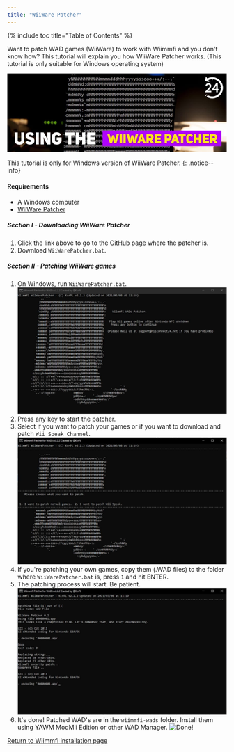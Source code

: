 ```yaml
---
title: "WiiWare Patcher"
---
```


{% include toc title="Table of Contents" %}

Want to patch WAD games (WiiWare) to work with Wiimmfi and you don't know how? This tutorial will explain you how WiiWare Patcher works. (This tutorial is only suitable for Windows operating system)

![Using the WiiWare Patcher](/images/wiimmfi/Wiiware-Patcher/rc24_using_the_wiiware_patcher.jpg)

This tutorial is only for Windows version of WiiWare Patcher.
{: .notice--info}

#### Requirements

* A Windows computer
* [WiiWare Patcher](https://github.com/RiiConnect24/WiiWare-Patcher/releases)

##### Section I - Downloading WiiWare Patcher

1. Click the link above to go to the GitHub page where the patcher is.
1. Download `WiiWarePatcher.bat`.

##### Section II - Patching WiiWare games

1. On Windows, run `WiiWarePatcher.bat`.
    ![WiiWare Patcher Main Menu](/images/wiimmfi/WiiWare-Patcher/1.JPG)
1. Press any key to start the patcher. 
1. Select if you want to patch your games or if you want to download and patch `Wii Speak Channel`.
    ![Select patching mode](/images/wiimmfi/WiiWare-Patcher/2.JPG)
1. If you're patching your own games, copy them (.WAD files) to the folder where `WiiWarePatcher.bat` is, press `1` and hit ENTER.
1. The patching process will start. Be patient.
    ![Patching...](/images/wiimmfi/WiiWare-Patcher/3.JPG)
1. It's done! Patched WAD's are in the `wiimmfi-wads` folder. Install them using YAWM ModMii Edition or other WAD Manager.
    ![Done!](/images/wiimmfi/WiiWare-Patcher/4.png)

[Return to Wiimmfi installation page](wiimmfi)

